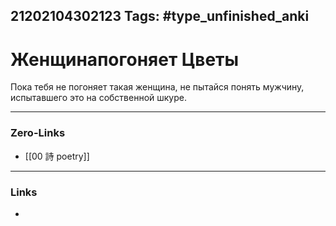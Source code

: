 21202104302123
Tags: #type_unfinished_anki
---
# Женщинапогоняет Цветы

Пока тебя не погоняет такая женщина, не пытайся понять мужчину, испытавшего это на собственной шкуре.

---
### Zero-Links
- [[00 詩 poetry]]
---
### Links
-